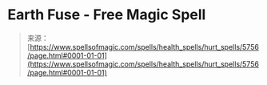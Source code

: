 <!--yml
category: 未分类
date: 2024-06-12 18:40:07
-->

# Earth Fuse - Free Magic Spell

> 来源：[https://www.spellsofmagic.com/spells/health_spells/hurt_spells/5756/page.html#0001-01-01](https://www.spellsofmagic.com/spells/health_spells/hurt_spells/5756/page.html#0001-01-01)
